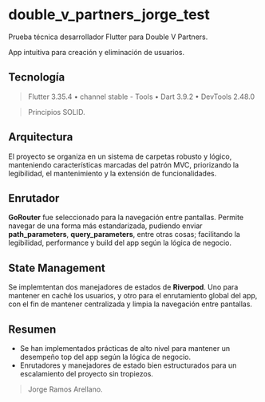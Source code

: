 # double_v_partners_jorge_test

Prueba técnica desarrollador Flutter para Double V Partners.

App intuitiva para creación y eliminación de usuarios.

## Tecnología

> Flutter 3.35.4 • channel stable - Tools • Dart 3.9.2 • DevTools 2.48.0

> Principios SOLID.


## Arquitectura

El proyecto se organiza en un sistema de carpetas robusto y lógico, manteniendo características marcadas del patrón MVC, priorizando la legibilidad, el mantenimiento y la extensión de funcionalidades.

## Enrutador

**GoRouter** fue seleccionado para la navegación entre pantallas. Permite navegar de una forma más estandarizada, pudiendo enviar **path_parameters**, **query_parameters**, entre otras cosas; facilitando la legibilidad, performance y build del app según la lógica de negocio.

## State Management

Se implemtentan dos manejadores de estados de **Riverpod**. Uno para mantener en caché los usuarios, y otro para el enrutamiento global del app, con el fin de mantener centralizada y limpia la navegación entre pantallas.


## Resumen

 - Se han implementados prácticas de alto nivel para mantener un desempeño top del app según la lógica de negocio. 
 - Enrutadores y manejadores de estado bien estructurados para un escalamiento del proyecto sin tropiezos.



> Jorge Ramos Arellano.
